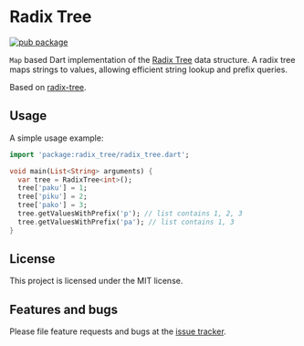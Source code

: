 # Radix Tree

[![pub package](https://img.shields.io/pub/v/radix_tree.svg)](https://pub.dev/packages/radix_tree)

`Map` based Dart implementation of the [Radix Tree][Radix Tree] data structure.
A radix tree maps strings to values, allowing efficient string lookup and
prefix queries.

Based on [radix-tree](https://github.com/thegedge/radix-tree).

## Usage

A simple usage example:

```dart
import 'package:radix_tree/radix_tree.dart';

void main(List<String> arguments) {
  var tree = RadixTree<int>();
  tree['paku'] = 1;
  tree['piku'] = 2;
  tree['pako'] = 3;
  tree.getValuesWithPrefix('p'); // list contains 1, 2, 3
  tree.getValuesWithPrefix('pa'); // list contains 1, 3
}
```

## License

This project is licensed under the MIT license.

## Features and bugs

Please file feature requests and bugs at the [issue tracker][tracker].

[Radix Tree]: https://en.wikipedia.org/wiki/Radix_tree
[tracker]: https://github.com/ykmnkmi/radix-tree.dart/issues
